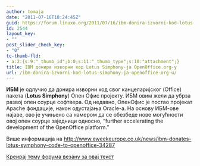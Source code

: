 ```yaml
---
author: tomaja
date: "2011-07-16T18:24:45Z"
guid: https://forum.linuxo.org/2011/07/16/ibm-donira-izvorni-kod-lotus-simphony-ja-openoffice-org-u/
id: 2544
layout_key:
- ""
post_slider_check_key:
- "0"
tc-thumb-fld:
- a:2:{s:9:"_thumb_id";b:0;s:11:"_thumb_type";s:10:"attachment";}
title: IBM донира изворни код Lotus Simphony-ja OpenOffice.org-у
url: /ibm-donira-izvorni-kod-lotus-simphony-ja-openoffice-org-u/
---
```

**ИБМ** је одлучио да донира изворни код свог канцеларијског (Office) пакета (**Lotus Simphony**) Опен Офис пројекту. ИБМ овим жели да убрза развој опен соурце софтвера. Од недавно, ОпенОфис је постао пројекат Аpache фондације, након одустајања Oracle-а. На основу ИБМ-ове најаве, ово је учињено са намером да се обезбеде нове могућности овој опен соурце заједници односно, “further accelerating the development of the OpenOffice platform.”

<p class="info">
  Више информација на <a href="http://www.eweekeurope.co.uk/news/ibm-donates-lotus-symphony-code-to-openoffice-34287">http://www.eweekeurope.co.uk/news/ibm-donates-lotus-symphony-code-to-openoffice-34287</a>
</p>

[Креирај тему форума везану за овај текст](https://linuxo.org/nova-tema-na-forumu/?se_pid=2544)